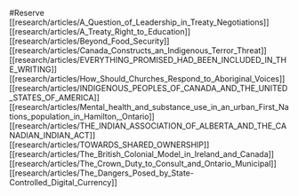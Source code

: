 #Reserve
[[research/articles/A_Question_of_Leadership_in_Treaty_Negotiations]]
[[research/articles/A_Treaty_Right_to_Education]]
[[research/articles/Beyond_Food_Security]]
[[research/articles/Canada_Constructs_an_Indigenous_Terror_Threat]]
[[research/articles/EVERYTHING_PROMISED_HAD_BEEN_INCLUDED_IN_THE_WRITING]]
[[research/articles/How_Should_Churches_Respond_to_Aboriginal_Voices]]
[[research/articles/INDIGENOUS_PEOPLES_OF_CANADA_AND_THE_UNITED_STATES_OF_AMERICA]]
[[research/articles/Mental_health_and_substance_use_in_an_urban_First_Nations_population_in_Hamilton,_Ontario]]
[[research/articles/THE_INDIAN_ASSOCIATION_OF_ALBERTA_AND_THE_CANADIAN_INDIAN_ACT]]
[[research/articles/TOWARDS_SHARED_OWNERSHIP]]
[[research/articles/The_British_Colonial_Model_in_Ireland_and_Canada]]
[[research/articles/The_Crown_Duty_to_Consult_and_Ontario_Municipal]]
[[research/articles/The_Dangers_Posed_by_State-Controlled_Digital_Currency]]
